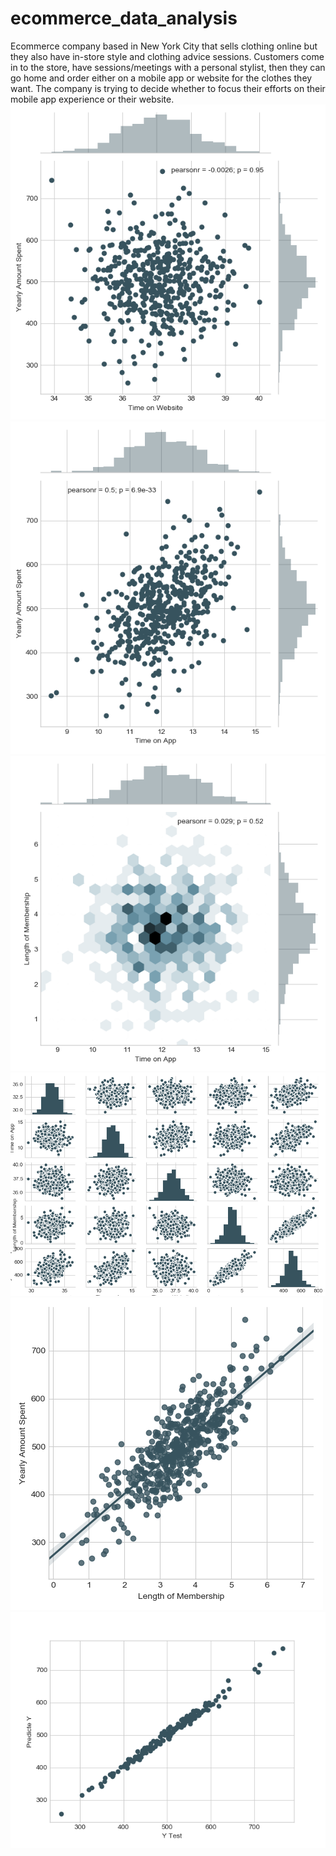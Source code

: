 # ecommerce_data_analysis
Ecommerce company based in New York City that sells clothing online but they also have in-store style and clothing advice sessions. 
Customers come in to the store, have sessions/meetings with a personal stylist, then they can go home and order either on a mobile app or website for the clothes they want.  The company is trying to decide whether to focus their efforts on their mobile app experience or their website.
![alt text](https://github.com/FalconMadhab/ecommerce_data_analysis/blob/master/Figure_1.png)
![alt text](https://github.com/FalconMadhab/ecommerce_data_analysis/blob/master/Figure_2.png)
![alt text](https://github.com/FalconMadhab/ecommerce_data_analysis/blob/master/Figure_3.png)
![alt text](https://github.com/FalconMadhab/ecommerce_data_analysis/blob/master/Figure_4.png)
![alt text](https://github.com/FalconMadhab/ecommerce_data_analysis/blob/master/Figure_5.png)
![alt text](https://github.com/FalconMadhab/ecommerce_data_analysis/blob/master/Figure_6.png)
